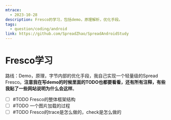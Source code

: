 ```yaml
---
mtrace:
  - 2023-10-28
description: Fresco的学习，包括demo，原理解析，优化手段。
tags:
  - question/coding/android
link: https://github.com/SpreadZhao/SpreadAndroidStudy
---
```

# Fresco学习

路线：Demo，原理，字节内部的优化手段，我自己实现一个轻量级的Spread Fresco。**注意我在写demo的时候里面的TODO也都要看看，还有所有注释，有些我贴了一些网站说明为什么会这样**。

- [ ] #TODO Fresco的整体框架结构
- [ ] #TODO 一个图片加载的过程
- [ ] #TODO Fresco的trace是怎么做的，check是怎么做的